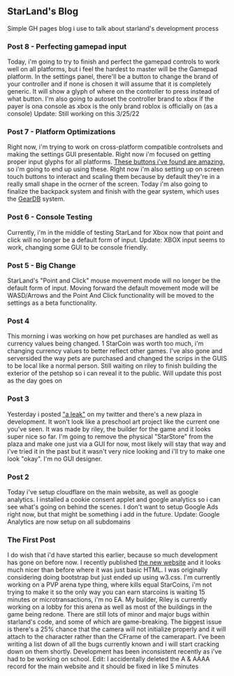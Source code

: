 ## StarLand's Blog
Simple GH pages blog i use to talk about starland's development process

### Post 8 - Perfecting gamepad input
Today, i'm going to try to finish and perfect the gamepad controls to work well on all platforms, but i feel the hardest to master will be the Gamepad platform. In the settings panel, there'll be a button to change the brand of your controller and if none is chosen it will assume that it is completely generic. It will show a glyph of where on the controller to press instead of what button. I'm also going to autoset the controller brand to xbox if the payer is ona  console as xbox is the only brand roblox is officially on (as a console) Update: Still working on this 3/25/22

### Post 7 - Platform Optimizations
Right now, i'm trying to work on cross-platform compatible controlsets and making the settings GUI presentable. Right now i'm focused on getting proper input glyphs for all platforms. [These buttons i've found are amazing,](https://thoseawesomeguys.com/prompts/) so i'm going to end up using these. RIght now i'm also setting up on screen touch buttons to interact and scaling them because by default they're in a really small shape in the ocrner of the screen. Today i'm also going to finalize the backpack system and finish with the gear system, which uses the [GearDB](https://github.com/StarLandRBLX/GearDB) system. 
### Post 6 - Console Testing
Currently, i'm in the middle of testing StarLand for Xbox now that point and click will no longer be a default form of input. Update: XBOX input seems to work, changing some GUI to be console friendly.

### Post 5 - Big Change
StarLand's "Point and Click" mouse movement mode will no longer be the default form of input. Moving forward the default movement mode will be WASD/Arrows and the Point And Click functionality will be moved to the settings as a beta functionality.

### Post 4
This morning i was working on how pet purchases are handled as well as currency values being changed. 1 StarCoin was worth too much, i'm changing currency values to better reflect other games. I've also gone and serversided the way pets are purchased and changed the scrips in the GUIS to be local like a normal person. Still waiting on riley to finish building the exterior of the petshop so i can reveal it to the public. Will update this post as the day goes on

### Post 3 
Yesterday i posted ["a leak"](https://blog.playstar.land/images/FN2x0KOWUAYfJ9k.png) on my twitter and there's a new plaza in development. It won't look like a preschool art project like the current one you've seen. It was made by riley, the builder for the game and it looks super nice so far. I'm going to remove the physical "StarStore" from the plaza and make one just via a GUI for now, most likely will stay that way and i've tried it in the past but it wasn't very nice looking and i'll try to make one look "okay". I'm no GUI designer.

### Post 2
Today i've setup cloudflare on the main website, as well as google analytics. I installed a cookie consent applet and google analytics so i can see what's going on behind the scenes. I don't want to setup Google Ads right now, but that might be something i add in the future.
Update: Google Analytics are now setup on all subdomains

### The First Post
I do wish that i'd have started this earlier, because so much development has gone on before now.
I recently published [the new website](https://playstar.land) and it looks much nicer than before where it was just basic HTML.
I was originally considering doing bootstrap but just ended up using w3.css. I'm currently working on a PVP arena type thing, where kills equal StarCoins, i'm not trying to make it so the only way you can earn starcoins is waiting 15 minutes or microtransactions, i'm no EA.
My builder, Riley is currently working on a lobby for this arena as well as most of the buildings in the game being redone. 
There are still lots of minor and major bugs within starland's code, and some of which are game-breaking. 
The biggest issue is there's a 25% chance that the camera will not initialize properly and it will attach to the character rather than the CFrame of the camerapart.
I've been writing a list down of all the bugs currently known and i will start cracking down on them shortly. 
Development has been inconsistent recently as i've had to be working on school.
Edit: I accidentally deleted the A & AAAA record for the main website and it should be fixed in like 5 minutes
## 
